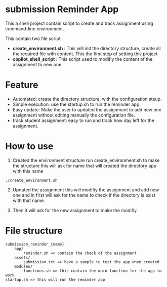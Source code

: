 # submission Reminder App
This a shell project contain script to create and track assignment using command-line environment.

This contain two file script
* **create_environment.sh** : This will init the directory structure, create all the required file with content. This the first step of setting this project 
* **copilot_shell_script** : This script used to modifiy the content of the assignment to new one.

# Feature 
* Automated: create the directory structure, with the configuration steup.
* Simple execution: use the startup.sh to run the reminder app.
* Easy update: Make the user to updated the assignment to add new one assignment without editing manually the configuration file.
* track student assignment: easy to run and track how day left for the assignment.

# How to use

1. Created the environment structure
run create_environment.sh to make the structure this will ask for name that will created the directory app with this name
```
./create_environment.sh
```
2. Updated the assignment
this will modifiy the assignment and add new one and in first will ask for the name to check if the directory is exist with that name.

3. Then it will ask for the new assignment to make the modifiy.

# File structure
```
submission_reminder_{name}
    app/
        reminder.sh => contain the check of the assignment
    assets/
        submission.txt => have a sample to test the app when created
    modules/
        functions.sh => this contain the main function for the app to work
startup.sh => this will run the reminder app
```

